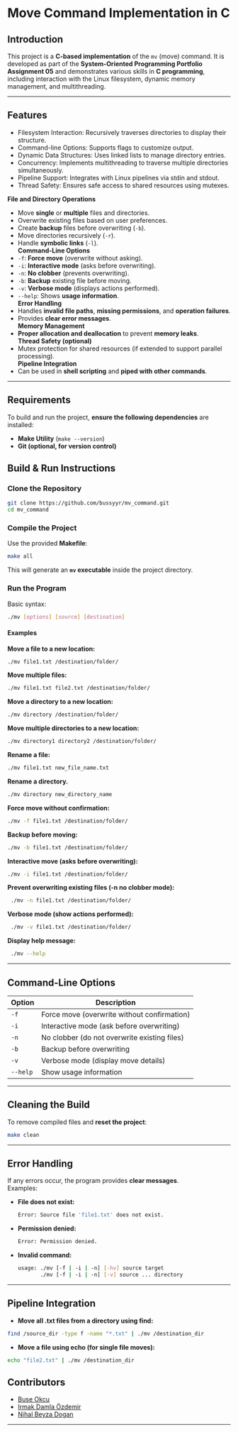 # Move Command Implementation in C

##  Introduction
This project is a **C-based implementation** of the `mv` (move) command. It is developed as part of the **System-Oriented Programming Portfolio Assignment 05** and demonstrates various skills in **C programming**, including interaction with the Linux filesystem, dynamic memory management, and multithreading.

---
## Features
   - Filesystem Interaction: Recursively traverses directories to display their structure.
   - Command-line Options: Supports flags to customize output.
   - Dynamic Data Structures: Uses linked lists to manage directory entries.
   - Concurrency: Implements multithreading to traverse multiple directories simultaneously.
   - Pipeline Support: Integrates with Linux pipelines via stdin and stdout.
   - Thread Safety: Ensures safe access to shared resources using mutexes.

**File and Directory Operations**  
   - Move **single** or **multiple** files and directories.  
   - Overwrite existing files based on user preferences.  
   - Create **backup** files before overwriting (`-b`).  
   - Move directories recursively (`-r`).  
   - Handle **symbolic links** (`-l`).  
**Command-Line Options**  
   - `-f`: **Force move** (overwrite without asking).  
   - `-i`: **Interactive mode** (asks before overwriting).  
   - `-n`: **No clobber** (prevents overwriting).  
   - `-b`: **Backup** existing file before moving.  
   - `-v`: **Verbose mode** (displays actions performed).  
   - `--help`: Shows **usage information**.  
**Error Handling**  
   - Handles **invalid file paths**, **missing permissions**, and **operation failures**.  
   - Provides **clear error messages**.  
**Memory Management**  
   - **Proper allocation and deallocation** to prevent **memory leaks**.  
**Thread Safety (optional)**  
   - Mutex protection for shared resources (if extended to support parallel processing).  
 **Pipeline Integration**  
   - Can be used in **shell scripting** and **piped with other commands**.

---

## Requirements
To build and run the project, **ensure the following dependencies** are installed:

- **Make Utility** (`make --version`)
- **Git (optional, for version control)**


## Build & Run Instructions

###  Clone the Repository
```bash
git clone https://github.com/bussyyr/mv_command.git
cd mv_command
```

###  Compile the Project
Use the provided **Makefile**:
```bash
make all
```
This will generate an **`mv` executable** inside the project directory.

###  Run the Program
Basic syntax:
```bash
./mv [options] [source] [destination]
```

####  **Examples**
**Move a file to a new location:**
   ```bash
   ./mv file1.txt /destination/folder/
   ```
**Move multiple files:**
   ```bash
   ./mv file1.txt file2.txt /destination/folder/
   ```
**Move a directory to a new location:**
   ```bash
   ./mv directory /destination/folder/
   ```
**Move multiple directories to a new location:**
   ```bash
   ./mv directory1 directory2 /destination/folder/
   ```
**Rename a file:**
   ```bash
   ./mv file1.txt new_file_name.txt
   ```
**Rename a directory.**
   ```bash
   ./mv directory new_directory_name
   ```
**Force move without confirmation:**
   ```bash
   ./mv -f file1.txt /destination/folder/
   ```
 **Backup before moving:**
   ```bash
   ./mv -b file1.txt /destination/folder/
   ```
 **Interactive move (asks before overwriting):**
   ```bash
   ./mv -i file1.txt /destination/folder/
   ```
**Prevent overwriting existing files (-n no clobber mode):**
  ```bash
   ./mv -n file1.txt /destination/folder/
   ```
**Verbose mode (show actions performed):**
  ```bash
   ./mv -v file1.txt /destination/folder/
   ```
**Display help message:**
  ```bash
   ./mv --help
   ```
---

##  Command-Line Options
| Option | Description |
|--------|-------------|
| `-f` | Force move (overwrite without confirmation) |
| `-i` | Interactive mode (ask before overwriting) |
| `-n` | No clobber (do not overwrite existing files) |
| `-b` | Backup before overwriting |
| `-v` | Verbose mode (display move details) |
| `--help` | Show usage information |
---

## **Cleaning the Build**
To remove compiled files and **reset the project**:
```bash
make clean
```

---

## Error Handling
If any errors occur, the program provides **clear messages**.  
Examples:
- **File does not exist:**
  ```bash
  Error: Source file 'file1.txt' does not exist.
  ```
- **Permission denied:**
  ```bash
  Error: Permission denied.
  ```
- **Invalid command:**
  ```bash
  usage: ./mv [-f | -i | -n] [-hv] source target
         ./mv [-f | -i | -n] [-v] source ... directory
  ```

---

## Pipeline Integration
- **Move all .txt files from a directory using find:**
 ```bash
 find /source_dir -type f -name "*.txt" | ./mv /destination_dir
  ```
- **Move a file using echo (for single file moves):**
```bash
echo "file2.txt" | ./mv /destination_dir
  ```



## Contributors
- [Buse Okcu](https://github.com/bussyyr)
- [Irmak Damla Özdemir](https://github.com/irmakozfe)
- [Nihal Beyza Dogan](https://github.com/nihalbeyzadogan)

---
